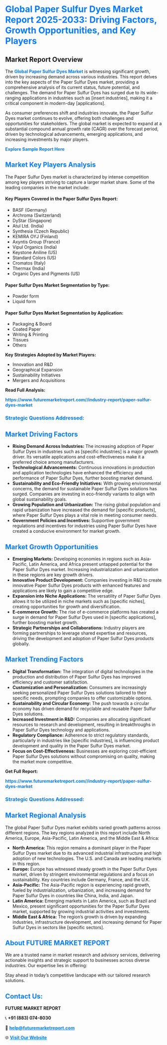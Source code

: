 <h1 style="color: #007BFF;">Global Paper Sulfur Dyes Market Report 2025-2033: Driving Factors, Growth Opportunities, and Key Players</h1>

<section id="overview">
<h2>Market Report Overview</h2>
<p>The <a href="https://www.futuremarketreport.com//industry-report/paper-sulfur-dyes-market" style="color: #007BFF; text-decoration: none;"><strong>Global Paper Sulfur Dyes Market</strong></a> is witnessing significant growth, driven by increasing demand across various industries. This report delves into the key aspects of the Paper Sulfur Dyes market, providing a comprehensive analysis of its current status, future potential, and challenges. The demand for Paper Sulfur Dyes has surged due to its wide-ranging applications in industries such as [insert industries], making it a critical component in modern-day [applications].</p>
<p>As consumer preferences shift and industries innovate, the Paper Sulfur Dyes market continues to evolve, offering both challenges and opportunities for stakeholders. The global market is expected to expand at a substantial compound annual growth rate (CAGR) over the forecast period, driven by technological advancements, emerging applications, and increasing investments by major players.</p>
</section>

<section id="overview">
<p><a href="https://www.futuremarketreport.com//request-sample/reportId=54071" style="color: #007BFF; text-decoration: none;"><strong>Explore Sample Report Here</strong></a></p>
</section>

<section id="key-players">
<h2 style="color: #007BFF;">Market Key Players Analysis</h2>
<p>The Paper Sulfur Dyes market is characterized by intense competition among key players striving to capture a larger market share. Some of the leading companies in the market include:</p>
<h4>Key Players Covered in the Paper Sulfur Dyes Report:</h4>
<ul><li>BASF (Germany)</li><li>Archroma (Switzerland)</li><li>DyStar (Singapore)</li><li>Atul Ltd. (India)</li><li>Synthesia (Czech Republic)</li><li>KEMIRA OYJ (Finland)</li><li>Axyntis Group (France)</li><li>Vipul Organics (India)</li><li>Keystone Aniline (US)</li><li>Standard Colors (US)</li><li>Cromatos (Italy)</li><li>Thermax (India)</li><li>Organic Dyes and Pigments (US)</li></ul>
<h4>Paper Sulfur Dyes Market Segmentation by Type:</h4>
<ul><li>Powder form</li><li>Liquid form</li></ul>

<h4>Paper Sulfur Dyes Market Segmentation by Application:</h4>
<ul><li>Packaging &amp; Board</li><li>Coated Paper</li><li>Writing &amp; Printing</li><li>Tissues</li><li>Others</li></ul>
<p><strong>Key Strategies Adopted by Market Players:</strong></p>
<ul>
<li>Innovation and R&D</li>
<li>Geographical Expansion</li>
<li>Sustainability Initiatives</li>
<li>Mergers and Acquisitions</li>
</ul>
</section>

<section>
<p><strong>Read Full Analysis: </strong></p><a href="https://www.futuremarketreport.com//industry-report/paper-sulfur-dyes-market" style="color: #007BFF; text-decoration: none;"><strong>https://www.futuremarketreport.com//industry-report/paper-sulfur-dyes-market</strong></a>
<h3 style="color: #007BFF;">Strategic Questions Addressed:</h3>
</section>

<section id="driving-factors">
<h2 style="color: #007BFF;">Market Driving Factors</h2>
<ul>
<li><strong>Rising Demand Across Industries:</strong> The increasing adoption of Paper Sulfur Dyes in industries such as [specific industries] is a major growth driver. Its versatile applications and cost-effectiveness make it a preferred choice among manufacturers.</li>
<li><strong>Technological Advancements:</strong> Continuous innovations in production and application technologies have enhanced the efficiency and performance of Paper Sulfur Dyes, further boosting market demand.</li>
<li><strong>Sustainability and Eco-Friendly Initiatives:</strong> With growing environmental concerns, the demand for sustainable Paper Sulfur Dyes solutions has surged. Companies are investing in eco-friendly variants to align with global sustainability goals.</li>
<li><strong>Growing Population and Urbanization:</strong> The rising global population and rapid urbanization have increased the demand for [specific products], where Paper Sulfur Dyes plays a vital role in meeting consumer needs.</li>
<li><strong>Government Policies and Incentives:</strong> Supportive government regulations and incentives for industries using Paper Sulfur Dyes have created a conducive environment for market growth.</li>
</ul>
</section>

<section id="growth-opportunities">
<h2 style="color: #007BFF;">Market Growth Opportunities</h2>
<ul>
<li><strong>Emerging Markets:</strong> Developing economies in regions such as Asia-Pacific, Latin America, and Africa present untapped potential for the Paper Sulfur Dyes market. Increasing industrialization and urbanization in these regions are key growth drivers.</li>
<li><strong>Innovative Product Development:</strong> Companies investing in R&D to create innovative Paper Sulfur Dyes products with enhanced features and applications are likely to gain a competitive edge.</li>
<li><strong>Expansion into Niche Applications:</strong> The versatility of Paper Sulfur Dyes allows it to be utilized in niche markets such as [specific niches], creating opportunities for growth and diversification.</li>
<li><strong>E-commerce Growth:</strong> The rise of e-commerce platforms has created a surge in demand for Paper Sulfur Dyes used in [specific applications], further boosting market growth.</li>
<li><strong>Strategic Partnerships and Collaborations:</strong> Industry players are forming partnerships to leverage shared expertise and resources, driving the development and adoption of Paper Sulfur Dyes products globally.</li>
</ul>
</section>

<section id="trending-factors">
<h2 style="color: #007BFF;">Market Trending Factors</h2>
<ul>
<li><strong>Digital Transformation:</strong> The integration of digital technologies in the production and distribution of Paper Sulfur Dyes has improved efficiency and customer satisfaction.</li>
<li><strong>Customization and Personalization:</strong> Consumers are increasingly seeking personalized Paper Sulfur Dyes solutions tailored to their specific needs, prompting companies to offer customizable options.</li>
<li><strong>Sustainability and Circular Economy:</strong> The push towards a circular economy has driven demand for recyclable and reusable Paper Sulfur Dyes solutions.</li>
<li><strong>Increased Investment in R&D:</strong> Companies are allocating significant resources to research and development, resulting in breakthroughs in Paper Sulfur Dyes technology and applications.</li>
<li><strong>Regulatory Compliance:</strong> Adherence to strict regulatory standards, particularly in industries like [specific industries], is influencing product development and quality in the Paper Sulfur Dyes market.</li>
<li><strong>Focus on Cost-Effectiveness:</strong> Businesses are exploring cost-efficient Paper Sulfur Dyes solutions without compromising on quality, making the market more competitive.</li>
</ul>
</section>

<section>
<p><strong>Get Full Report: </strong></p><a href="https://www.futuremarketreport.com//industry-report/paper-sulfur-dyes-market" style="color: #007BFF; text-decoration: none;"><strong>https://www.futuremarketreport.com//industry-report/paper-sulfur-dyes-market</strong></a>
<h3 style="color: #007BFF;">Strategic Questions Addressed:</h3>
</section>


<section id="regional-analysis">
<h2 style="color: #007BFF;">Market Regional Analysis</h2>
<p>The global Paper Sulfur Dyes market exhibits varied growth patterns across different regions. The key regions analyzed in this report include North America, Europe, Asia-Pacific, Latin America, and the Middle East & Africa:</p>
<ul>
<li><strong>North America:</strong> This region remains a dominant player in the Paper Sulfur Dyes market due to its advanced industrial infrastructure and high adoption of new technologies. The U.S. and Canada are leading markets in this region.</li>
<li><strong>Europe:</strong> Europe has witnessed steady growth in the Paper Sulfur Dyes market, driven by stringent environmental regulations and a focus on sustainability. Key countries include Germany, France, and the U.K.</li>
<li><strong>Asia-Pacific:</strong> The Asia-Pacific region is experiencing rapid growth, fueled by industrialization, urbanization, and increasing demand for Paper Sulfur Dyes in countries like China, India, and Japan.</li>
<li><strong>Latin America:</strong> Emerging markets in Latin America, such as Brazil and Mexico, present significant opportunities for the Paper Sulfur Dyes market, supported by growing industrial activities and investments.</li>
<li><strong>Middle East & Africa:</strong> The region’s growth is driven by expanding industries, infrastructure development, and increasing demand for Paper Sulfur Dyes in sectors like [specific sectors].</li>
</ul>
</section>

<footer>
<h2 style="color: #007BFF;">About FUTURE MARKET REPORT</h2>
<p>We are a trusted name in market research and advisory services, delivering actionable insights and strategic support to businesses across diverse industries. Our expertise lies in offering:</p>

<p>Stay ahead in today’s competitive landscape with our tailored research solutions.</p>

<h2 style="color: #007BFF;">Contact Us:</h2>
<p><strong>FUTURE MARKET REPORT</strong></p>
<p>📞 <strong>+91 (883) 074-8030</strong></p>
<p>📧 <strong><a href="mailto:help@futuremarketreport.com" style="color: #007BFF;">help@futuremarketreport.com</a></strong></p>
<p>🌐 <strong><a href="https://www.futuremarketreport.com/" style="color: #007BFF;">Visit Our Website</a></strong></p>
</footer>